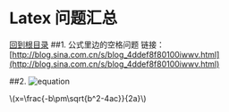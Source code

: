 Latex 问题汇总
=====
[回到根目录](./README.md)
##1. 公式里边的空格问题
链接：[http://blog.sina.com.cn/s/blog_4ddef8f80100iwwv.html](http://blog.sina.com.cn/s/blog_4ddef8f80100iwwv.html)

##2. 
![equation](http://latex.codecogs.com/gif.latex?\\frac{5+4+(2-3-(6+\\frac{4}{5}))}{3(6-2)(2-7)})

<script type="text/javascript" src="http://cdn.mathjax.org/mathjax/latest/MathJax.js?config=default"></script>

\\(x=\\frac{-b\\pm\\sqrt{b^2-4ac}}{2a}\\)

